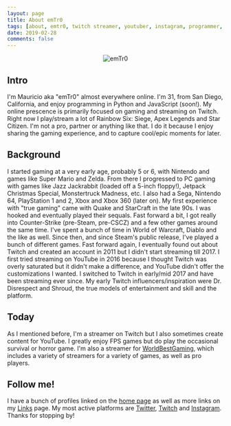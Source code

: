 ```yaml
---
layout: page
title: About emTr0
tags: [about, emtr0, twitch streamer, youtuber, instagram, programmer, programming, coder, coding, san diego, california]
date: 2019-02-28
comments: false 
---
```

<center><img src="https://raw.githubusercontent.com/emTr0/emTr0.github.io/master/assets/img/emTr0/me.png" alt="emTr0"></center>

## Intro

I'm Mauricio aka "emTr0" almost everywhere online. I'm 31, from San Diego, California, and enjoy programming in Python and JavaScript (soon!). My online prescence is primarily focused on gaming and streaming on Twitch. Right now I play/stream a lot of Rainbow Six: Siege, Apex Legends and Star Citizen. I'm not a pro, partner or anything like that. I do it because I enjoy sharing the gaming experience, and to capture cool/epic moments for later.

## Background

I started gaming at a very early age, probably 5 or 6, with Nintendo and games like Super Mario and Zelda. From there I progressed to PC gaming with games like Jazz Jackrabbit (loaded off a 5-inch floppy!), Jetpack Christmas Special, Monstertruck Madness, etc. I also had a Sega, Nintendo 64, PlayStation 1 and 2, Xbox and Xbox 360 (later on). My first experience with "true gaming" came with Quake and StarCraft in the late 90s. I was hooked and eventually played their sequals. Fast forward a bit, I got really into Counter-Strike (pre-Steam, pre-CSCZ) and a few other games around the same time. I've spent a bunch of time in World of Warcraft, Diablo and the like as well. Since then, and since Steam's public release, I've played a bunch of different games. Fast forward again, I eventually found out about Twitch and created an account in 2011 but I didn't start streaming till 2017. I first tried streaming on YouTube in 2016 because I thought Twitch was overly saturated but it didn't make a difference, and YouTube didn't offer the customizations I wanted. I switched to Twitch in early/mid 2017 and have been streaming ever since. My early Twitch influencers/inspiration were Dr. Disrespect and Shroud, the true models of entertainment and skill and the platform.

## Today

As I mentioned before, I'm a streamer on Twitch but I also sometimes create content for YouTube. I greatly enjoy FPS games but do play the occasional survival or horror game. I'm also a streamer for <a href="https://worldbest.gg" target="_blank">WorldBestGaming</a>, which includes a variety of streamers for a variety of games, as well as pro players.

## Follow me!

I have a bunch of profiles linked on the <a href="https://emtr0.tv">home page</a> as well as more links on my <a href="https://emtr0.tv/links">Links</a> page. My most active platforms are <a href="https://twitter.com/emtr0" target="_blank">Twitter</a>, <a href="https://twitch.tv/emtr0" target="_blank">Twitch</a> and <a href="https://instagram.com/emtr0" target="_blank">Instagram</a>. Thanks for stopping by!
